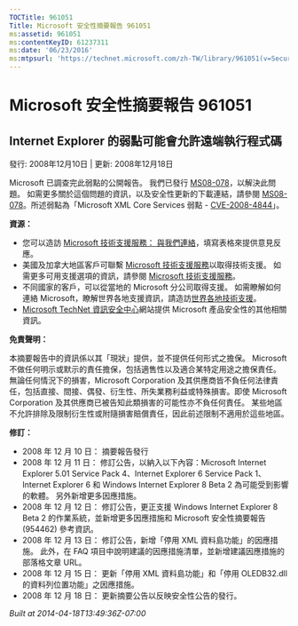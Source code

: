 ```yaml
---
TOCTitle: 961051
Title: Microsoft 安全性摘要報告 961051
ms:assetid: 961051
ms:contentKeyID: 61237311
ms:date: '06/23/2016'
ms:mtpsurl: 'https://technet.microsoft.com/zh-TW/library/961051(v=Security.10)'
---
```



Microsoft 安全性摘要報告 961051
===============================

Internet Explorer 的弱點可能會允許遠端執行程式碼
------------------------------------------------

發行: 2008年12月10日 | 更新: 2008年12月18日

Microsoft 已調查完此弱點的公開報告。 我們已發行 [MS08-078](https://technet.microsoft.com/security/bulletin/ms08-078)，以解決此問題。 如需更多關於這個問題的資訊，以及安全性更新的下載連結，請參閱 [MS08-078](https://technet.microsoft.com/security/bulletin/ms08-078)。所述弱點為「Microsoft XML Core Services 弱點 - [CVE-2008-4844](https://www.cve.mitre.org/cgi-bin/cvename.cgi?name=cve-2008-4844)」。

**資源：** 

-   您可以造訪 [Microsoft 技術支援服務： 與我們連絡](https://support.microsoft.com/common/survey.aspx?scid=sw;en;1257&amp;showpage=1&amp;ws=technet&amp;sd=tech)，填寫表格來提供意見反應。
-   美國及加拿大地區客戶可聯繫 [Microsoft 技術支援服務](https://go.microsoft.com/fwlink/?linkid=21131)以取得技術支援。 如需更多可用支援選項的資訊，請參閱 [Microsoft 技術支援服務](https://support.microsoft.com/)。
-   不同國家的客戶，可以從當地的 Microsoft 分公司取得支援。 如需瞭解如何連絡 Microsoft，瞭解世界各地支援資訊，請造訪[世界各地技術支援](https://go.microsoft.com/fwlink/?linkid=21155)。
-   [Microsoft TechNet 資訊安全中心](https://www.microsoft.com/taiwan/technet/security/default.mspx)網站提供 Microsoft 產品安全性的其他相關資訊。

**免責聲明：** 

本摘要報告中的資訊係以其「現狀」提供，並不提供任何形式之擔保。 Microsoft 不做任何明示或默示的責任擔保，包括適售性以及適合某特定用途之擔保責任。 無論任何情況下的損害，Microsoft Corporation 及其供應商皆不負任何法律責任，包括直接、間接、偶發、衍生性、所失業務利益或特殊損害。即使 Microsoft Corporation 及其供應商已被告知此類損害的可能性亦不負任何責任。 某些地區不允許排除及限制衍生性或附隨損害賠償責任，因此前述限制不適用於這些地區。

**修訂：** 

-   2008 年 12 月 10 日： 摘要報告發行
-   2008 年 12 月 11 日： 修訂公告，以納入以下內容：Microsoft Internet Explorer 5.01 Service Pack 4、Internet Explorer 6 Service Pack 1、Internet Explorer 6 和 Windows Internet Explorer 8 Beta 2 為可能受到影響的軟體。 另外新增更多因應措施。
-   2008 年 12 月 12 日： 修訂公告，更正支援 Windows Internet Explorer 8 Beta 2 的作業系統，並新增更多因應措施和 Microsoft 安全性摘要報告 (954462) 參考資訊。
-   2008 年 12 月 13 日： 修訂公告，新增「停用 XML 資料島功能」的因應措施。 此外，在 FAQ 項目中說明建議的因應措施清單，並新增建議因應措施的部落格文章 URL。
-   2008 年 12 月 15 日： 更新「停用 XML 資料島功能」和「停用 OLEDB32.dll 的資料列位置功能」之因應措施。
-   2008 年 12 月 18 日： 更新摘要公告以反映安全性公告的發行。

*Built at 2014-04-18T13:49:36Z-07:00*
